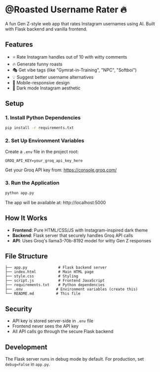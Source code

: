 # @Roasted Username Rater 🔥

A fun Gen Z-style web app that rates Instagram usernames using AI. Built with Flask backend and vanilla frontend.

## Features

- ⭐ Rate Instagram handles out of 10 with witty comments
- 🔥 Generate funny roasts
- 🎭 Get vibe tags (like "Gymrat-in-Training", "NPC", "Softboi")
- 💡 Suggest better username alternatives
- 📱 Mobile-responsive design
- 🎨 Dark mode Instagram aesthetic

## Setup

### 1. Install Python Dependencies

```bash
pip install -r requirements.txt
```

### 2. Set Up Environment Variables

Create a `.env` file in the project root:

```env
GROQ_API_KEY=your_groq_api_key_here
```

Get your Groq API key from: https://console.groq.com/

### 3. Run the Application

```bash
python app.py
```

The app will be available at: http://localhost:5000

## How It Works

- **Frontend**: Pure HTML/CSS/JS with Instagram-inspired dark theme
- **Backend**: Flask server that securely handles Groq API calls
- **API**: Uses Groq's llama3-70b-8192 model for witty Gen Z responses

## File Structure

```
├── app.py              # Flask backend server
├── index.html          # Main HTML page
├── style.css           # Styling
├── script.js           # Frontend JavaScript
├── requirements.txt    # Python dependencies
├── .env               # Environment variables (create this)
└── README.md          # This file
```

## Security

- API key is stored server-side in `.env` file
- Frontend never sees the API key
- All API calls go through the secure Flask backend

## Development

The Flask server runs in debug mode by default. For production, set `debug=False` in `app.py`. 